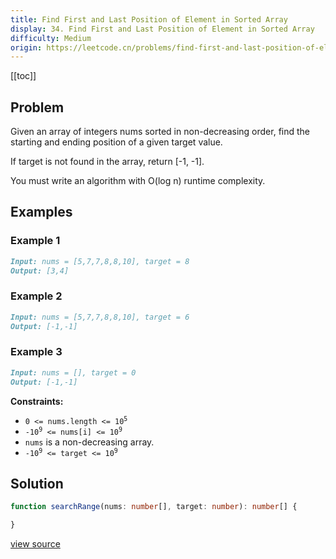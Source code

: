 ```yaml
---
title: Find First and Last Position of Element in Sorted Array
display: 34. Find First and Last Position of Element in Sorted Array
difficulty: Medium
origin: https://leetcode.cn/problems/find-first-and-last-position-of-element-in-sorted-array
---
```


[[toc]]

## Problem

Given an array of integers nums sorted in non-decreasing order, find the starting and ending position of a given target value.

If target is not found in the array, return [-1, -1].

You must write an algorithm with O(log n) runtime complexity.

## Examples

### Example 1

```md
Input: nums = [5,7,7,8,8,10], target = 8
Output: [3,4]
```

### Example 2

```md
Input: nums = [5,7,7,8,8,10], target = 6
Output: [-1,-1]
```

### Example 3

```md
Input: nums = [], target = 0
Output: [-1,-1]
```

**Constraints:**

- <code>0 &lt;= nums.length &lt;= 10<sup>5</sup></code>
- <code>-10<sup>9</sup>&nbsp;&lt;= nums[i]&nbsp;&lt;= 10<sup>9</sup></code>
- <code>nums</code> is a non-decreasing array.
- <code>-10<sup>9</sup>&nbsp;&lt;= target&nbsp;&lt;= 10<sup>9</sup></code>

## Solution

```ts
function searchRange(nums: number[], target: number): number[] {

}
```

[view source](https://leetcode.cn/problems/find-first-and-last-position-of-element-in-sorted-array)
